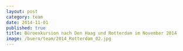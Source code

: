 ```yaml
---
layout: post
category: team
date: 2014-11-01
published: true
title: Büroexkursion nach Den Haag und Rotterdam im November 2014
image: /buero/team/2014_Rotterdam_02.jpg
---
```

